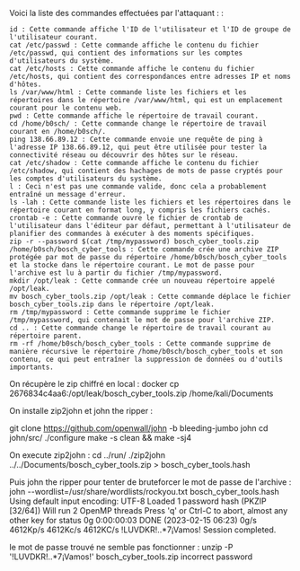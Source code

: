 Voici la liste des commandes effectuées par l'attaquant : 
:

    id : Cette commande affiche l'ID de l'utilisateur et l'ID de groupe de l'utilisateur courant.
    cat /etc/passwd : Cette commande affiche le contenu du fichier /etc/passwd, qui contient des informations sur les comptes d'utilisateurs du système.
    cat /etc/hosts : Cette commande affiche le contenu du fichier /etc/hosts, qui contient des correspondances entre adresses IP et noms d'hôtes.
    ls /var/www/html : Cette commande liste les fichiers et les répertoires dans le répertoire /var/www/html, qui est un emplacement courant pour le contenu web.
    pwd : Cette commande affiche le répertoire de travail courant.
    cd /home/b0sch/ : Cette commande change le répertoire de travail courant en /home/b0sch/.
    ping 138.66.89.12 : Cette commande envoie une requête de ping à l'adresse IP 138.66.89.12, qui peut être utilisée pour tester la connectivité réseau ou découvrir des hôtes sur le réseau.
    cat /etc/shadow : Cette commande affiche le contenu du fichier /etc/shadow, qui contient des hachages de mots de passe cryptés pour les comptes d'utilisateurs du système.
    l : Ceci n'est pas une commande valide, donc cela a probablement entraîné un message d'erreur.
    ls -lah : Cette commande liste les fichiers et les répertoires dans le répertoire courant en format long, y compris les fichiers cachés.
    crontab -e : Cette commande ouvre le fichier de crontab de l'utilisateur dans l'éditeur par défaut, permettant à l'utilisateur de planifier des commandes à exécuter à des moments spécifiques.
    zip -r --password $(cat /tmp/mypassword) bosch_cyber_tools.zip /home/b0sch/bosch_cyber_tools : Cette commande crée une archive ZIP protégée par mot de passe du répertoire /home/b0sch/bosch_cyber_tools et la stocke dans le répertoire courant. Le mot de passe pour l'archive est lu à partir du fichier /tmp/mypassword.
    mkdir /opt/leak : Cette commande crée un nouveau répertoire appelé /opt/leak.
    mv bosch_cyber_tools.zip /opt/leak : Cette commande déplace le fichier bosch_cyber_tools.zip dans le répertoire /opt/leak.
    rm /tmp/mypassword : Cette commande supprime le fichier /tmp/mypassword, qui contenait le mot de passe pour l'archive ZIP.
    cd .. : Cette commande change le répertoire de travail courant au répertoire parent.
    rm -rf /home/b0sch/bosch_cyber_tools : Cette commande supprime de manière récursive le répertoire /home/b0sch/bosch_cyber_tools et son contenu, ce qui peut entraîner la suppression de données ou d'outils importants.
    
   On récupère le zip chiffré en local : docker cp 2676834c4aa6:/opt/leak/bosch_cyber_tools.zip /home/kali/Documents
   
   On installe zip2john et john the ripper :
   
  git clone https://github.com/openwall/john -b bleeding-jumbo john
  cd john/src/
  ./configure
  make -s clean && make -sj4
  
  On execute zip2john :
  cd ../run/
  ./zip2john ../../Documents/bosch_cyber_tools.zip > bosch_cyber_tools.hash
  
 Puis john the ripper pour tenter de bruteforcer le mot de passe de l'archive :
john --wordlist=/usr/share/wordlists/rockyou.txt   bosch_cyber_tools.hash
Using default input encoding: UTF-8
Loaded 1 password hash (PKZIP [32/64])
Will run 2 OpenMP threads
Press 'q' or Ctrl-C to abort, almost any other key for status
0g 0:00:00:03 DONE (2023-02-15 06:23) 0g/s 4612Kp/s 4612Kc/s 4612KC/s !LUVDKR!..*7¡Vamos!
Session completed. 

 le mot de passe trouvé ne semble pas fonctionner : unzip -P '!LUVDKR!..*7¡Vamos!' bosch_cyber_tools.zip
 incorrect password
 

  
  
